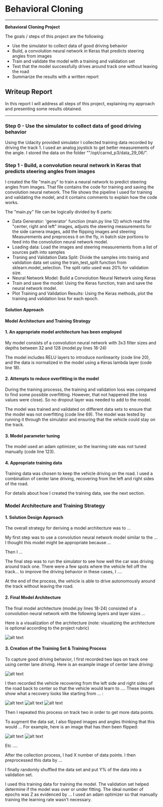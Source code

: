 # **Behavioral Cloning** 

---

**Behavioral Cloning Project**

The goals / steps of this project are the following:
* Use the simulator to collect data of good driving behavior
* Build, a convolution neural network in Keras that predicts steering angles from images
* Train and validate the model with a training and validation set
* Test that the model successfully drives around track one without leaving the road
* Summarize the results with a written report


[//]: # (Image References)

[image1]: ./examples/placeholder.png "Model Visualization"
[image2]: ./examples/placeholder.png "Grayscaling"
[image3]: ./examples/placeholder_small.png "Recovery Image"
[image4]: ./examples/placeholder_small.png "Recovery Image"
[image5]: ./examples/placeholder_small.png "Recovery Image"
[image6]: ./examples/placeholder_small.png "Normal Image"
[image7]: ./examples/placeholder_small.png "Flipped Image"

## Writeup Report

In this report I will address all steps of this project, explaining my approach and presenting some results obtained.

---
### Step 0 - Use the simulator to collect data of good driving behavior

Using the Udacity provided simulator I collected training data recorded by driving the track 1. I used an analog joystick to get better 
measurements of the angle. I stored the data on the folder ""/opt/carnd_p3/data_29_06/".

### Step 1 - Build, a convolution neural network in Keras that predicts steering angles from images

I created the file "main.py" to train a neural network to predict steering angles from images. That file contains the code for training and saving the convolution neural network. The file shows the pipeline I used for training and validating the model, and it contains comments to explain how the code works.

The "main.py" file can be logically divided by 6 parts:

* Data Generator: 'generator' function (main.py line 12) which read the "center, right and left" images, adjusts the steering measurements for the side camera images, add the flipping images and steering Measurements and preprocess it on the fly, in batch size portions to feed into the convolution neural network model.
* Loading data: Load the images and steering measurements from a list of sources path into samples
* Traning and Validation Data Split: Divide the samples into trainig and validation data set using the train_test_split function from sklearn.model_selection. The split ratio used was 20% for validation size.
* Neural Network Model: Build a Convolution Neural Network using Keras
* Train and save the model: Using the Keras function, train and save the neural network model.
* Plot Training and Validation Results: Using the Keras methods, plot the training and validation loss for each epoch.

#### Solution Approach

####  Model Architecture and Training Strategy

#### 1. An appropriate model architecture has been employed

My model consists of a convolution neural network with 3x3 filter sizes and depths between 32 and 128 (model.py lines 18-24) 

The model includes RELU layers to introduce nonlinearity (code line 20), and the data is normalized in the model using a Keras lambda layer (code line 18). 

#### 2. Attempts to reduce overfitting in the model

During the training processs, the training and validation loss was compared to find some possible overfitting. However, that not happened (the loss values were close). So no dropout layer was needed to add to the model.

The model was trained and validated on different data sets to ensure that the model was not overfitting (code line 69). The model was tested by running it through the simulator and ensuring that the vehicle could stay on the track.

#### 3. Model parameter tuning

The model used an adam optimizer, so the learning rate was not tuned manually (code line 123).

#### 4. Appropriate training data

Training data was chosen to keep the vehicle driving on the road. I used a combination of center lane driving, recovering from the left and right sides of the road.

For details about how I created the training data, see the next section. 

### Model Architecture and Training Strategy

#### 1. Solution Design Approach

The overall strategy for deriving a model architecture was to ...

My first step was to use a convolution neural network model similar to the ... I thought this model might be appropriate because ...


Then I ... 

The final step was to run the simulator to see how well the car was driving around track one. There were a few spots where the vehicle fell off the track... to improve the driving behavior in these cases, I ....

At the end of the process, the vehicle is able to drive autonomously around the track without leaving the road.

#### 2. Final Model Architecture

The final model architecture (model.py lines 18-24) consisted of a convolution neural network with the following layers and layer sizes ...

Here is a visualization of the architecture (note: visualizing the architecture is optional according to the project rubric)

![alt text][image1]

#### 3. Creation of the Training Set & Training Process

To capture good driving behavior, I first recorded two laps on track one using center lane driving. Here is an example image of center lane driving:

![alt text][image2]

I then recorded the vehicle recovering from the left side and right sides of the road back to center so that the vehicle would learn to .... These images show what a recovery looks like starting from ... :

![alt text][image3]
![alt text][image4]
![alt text][image5]

Then I repeated this process on track two in order to get more data points.

To augment the data sat, I also flipped images and angles thinking that this would ... For example, here is an image that has then been flipped:

![alt text][image6]
![alt text][image7]

Etc ....

After the collection process, I had X number of data points. I then preprocessed this data by ...


I finally randomly shuffled the data set and put Y% of the data into a validation set. 

I used this training data for training the model. The validation set helped determine if the model was over or under fitting. The ideal number of epochs was Z as evidenced by ... I used an adam optimizer so that manually training the learning rate wasn't necessary.
